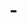 # -<link rel="stylesheet" type="text/css" href="./preview.css">
<script type="text/javascript" src="./jquery-1.11.1.min.js"></script>
<script type="text/javascript" src="./preview.js"></script>
